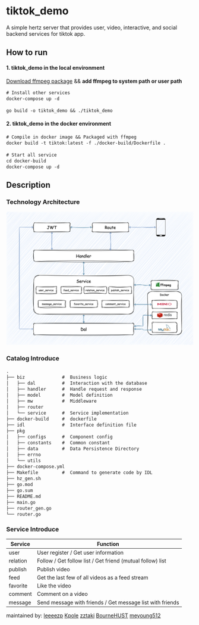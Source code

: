 # tiktok_demo
 A simple hertz server that provides user, video, interactive, and social backend services for tiktok app.
## How to run
#### 1. tiktok_demo in the local environment

[Download ffmpeg package](https://ffmpeg.org/download.html) && **add ffmpeg to system path or user path**
```shell
# Install other services
docker-compose up -d

go build -o tiktok_demo && ./tiktok_demo
```

#### 2. tiktok_demo in the docker environment
```shell
# Compile in docker image && Packaged with ffmpeg
docker build -t tiktok:latest -f ./docker-build/Dockerfile .

# Start all service
cd docker-build 
docker-compose up -d
```

## Description
### Technology Architecture

![arch image](static/architecture.png)

### Catalog Introduce
```shell
.
├── biz              #  Business logic
│   ├── dal          #  Interaction with the database                             
│   ├── handler      #  Handle request and response
│   ├── model        #  Model definition
│   ├── mw           #  Middleware
│   ├── router       
│   └── service      #  Service implementation
├── docker-build     #  dockerfile 
├── idl              #  Interface definition file
├── pkg 
│   ├── configs      #  Component config
│   ├── constants    #  Common constant
│   ├── data         #  Data Persistence Directory
│   ├── errno        
│   └── utils        
├── docker-compose.yml 
├── Makefile         #  Command to generate code by IDL 
├── hz_gen.sh
├── go.mod
├── go.sum
├── README.md
├── main.go
├── router_gen.go
└── router.go
```

### Service Introduce

| Service  | Function                                                   |
|----------|------------------------------------------------------------|
| user     | User register / Get user information                       |
| relation | Follow / Get follow list / Get friend (mutual follow) list |
| publish  | Publish video                                              |
| feed     | Get the last few of all videos as a feed stream            |
| favorite | Like the video                                             |
| comment  | Comment on a video                                         |
| message  | Send message with friends / Get message list with friends  |

maintained by: [leeeezp](https://github.com/leeeezp) [Kpole](https://github.com/Kpole) [zztaki](https://github.com/zztaki) [BourneHUST](https://github.com/BourneHUST) [meyoung512](https://github.com/meyoung512)